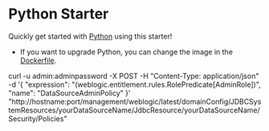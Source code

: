 # Python Starter

Quickly get started with [Python](https://www.python.org/) using this starter! 

- If you want to upgrade Python, you can change the image in the [Dockerfile](./.devcontainer/Dockerfile).


curl -u admin:adminpassword -X POST -H "Content-Type: application/json" -d '{
  "expression": "(weblogic.entitlement.rules.RolePredicate[AdminRole])",
  "name": "DataSourceAdminPolicy"
}' \
"http://hostname:port/management/weblogic/latest/domainConfig/JDBCSystemResources/yourDataSourceName/JdbcResource/yourDataSourceName/Security/Policies"
